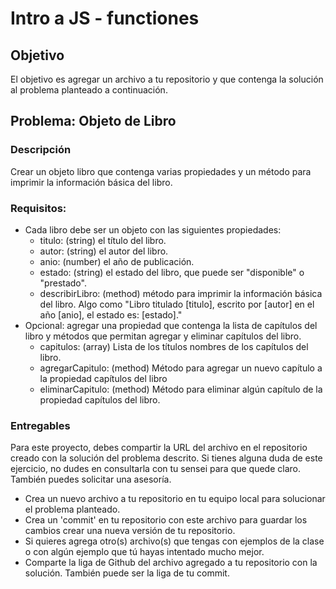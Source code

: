 # Intro a JS - functiones

## Objetivo
El objetivo es agregar un archivo a tu repositorio y que contenga la solución al problema planteado a continuación.

## Problema: Objeto de Libro
### Descripción
Crear un objeto libro que contenga  varias propiedades y un método para imprimir la información básica del libro.

### Requisitos:
- Cada libro debe ser un objeto con las siguientes propiedades:
  - titulo: (string) el título del libro.
  - autor: (string) el autor del libro.
  - anio: (number) el año de publicación.
  - estado: (string) el estado del libro, que puede ser "disponible" o "prestado".
  - describirLibro: (method) método para imprimir la información básica del libro. Algo como "Libro titulado [titulo], escrito por [autor] en el año [anio], el estado es: [estado]."
- Opcional: agregar una propiedad que contenga la lista de capítulos del libro y  métodos que permitan agregar y eliminar capítulos del libro.
  - capitulos: (array) Lista de los títulos nombres de los capítulos del libro.
  - agregarCapitulo: (method) Método para agregar un nuevo capítulo a la propiedad capítulos del libro
  - eliminarCapitulo: (method) Método para eliminar algún capítulo de la propiedad capítulos del libro.


### Entregables

Para este proyecto, debes compartir la URL del archivo en el repositorio creado con la solución del problema descrito. Si tienes alguna duda de este ejercicio, no dudes en consultarla con tu sensei para que quede claro. También puedes solicitar una asesoría.

- Crea un nuevo archivo a tu repositorio en tu equipo local para solucionar el problema planteado.
- Crea un 'commit' en tu repositorio con este archivo para guardar los cambios  crear una nueva versión de tu repositorio.
- Si quieres agrega otro(s) archivo(s) que tengas con ejemplos de la clase o con algún ejemplo que tú hayas intentado mucho mejor.
- Comparte la liga de Github del archivo agregado a tu repositorio con la solución. También puede ser la liga de tu commit.
